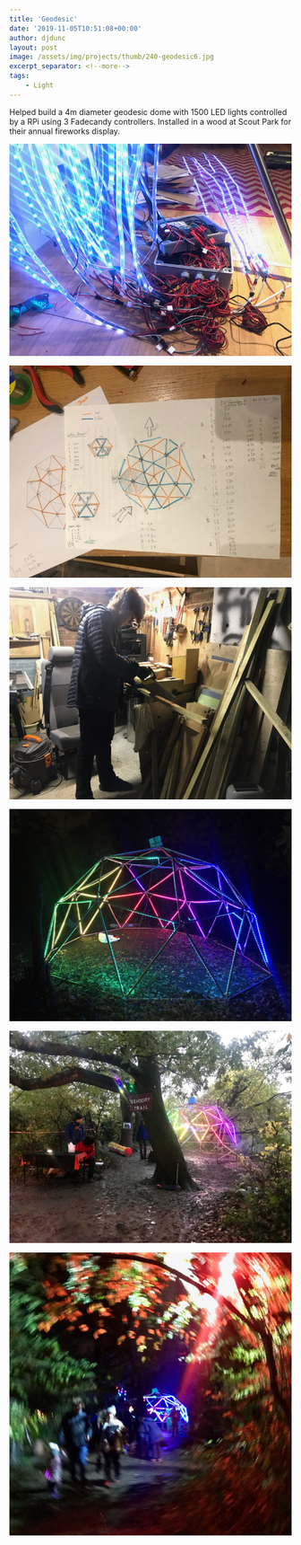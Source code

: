 ```yaml
---
title: 'Geodesic'
date: '2019-11-05T10:51:08+00:00'
author: djdunc
layout: post
image: /assets/img/projects/thumb/240-geodesic6.jpg
excerpt_separator: <!--more-->
tags:
    - Light
---
```


Helped build a 4m diameter geodesic dome with 1500 LED lights controlled by a RPi using 3 Fadecandy controllers. Installed in a wood at Scout Park for their annual fireworks display.

![Geodesic](/assets/img/projects/geodesic.jpg)

<!--more-->

![Geodesic](/assets/img/projects/geodesic2.jpg)

![Geodesic](/assets/img/projects/geodesic3.jpg)

![Geodesic](/assets/img/projects/geodesic4.jpg)

![Geodesic](/assets/img/projects/geodesic5.jpg)

![Geodesic](/assets/img/projects/geodesic6.jpg)
